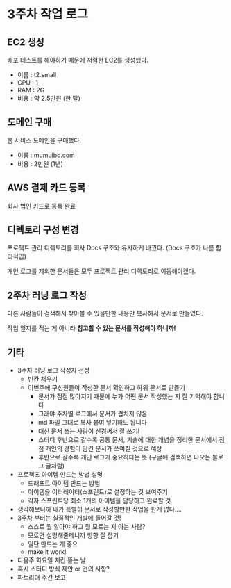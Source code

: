 # 3주차 작업 로그

## EC2 생성

배포 테스트를 해야하기 때문에 저렴한 EC2를 생성했다.

- 이름 : t2.small
- CPU : 1
- RAM : 2G
- 비용 : 약 2.5만원 (한 달)

## 도메인 구매

웹 서비스 도메인을 구매했다.

- 이름 : mumulbo.com
- 비용 : 2만원 (1년)

## AWS 결제 카드 등록

회사 법인 카드로 등록 완료

## 디렉토리 구성 변경

프로젝트 관리 디렉토리를 회사 Docs 구조와 유사하게 바꿨다. (Docs 구조가 나름 합리적입)

개인 로그를 제외한 문서들은 모두 프로젝트 관리 디렉토리로 이동해야겠다.

## 2주차 러닝 로그 작성

다른 사람들이 검색해서 찾아볼 수 있을만한 내용만 복사해서 문서로 만들었다.

작업 일지를 적는 게 아니라 **참고할 수 있는 문서를 작성해야 하니까!**

## 기타

- 3주차 러닝 로그 작성자 선정
  - 빈칸 채우기
  - 이번주에 구성원들이 작성한 문서 확인하고 하위 문서로 만들기
    - 문서가 점점 많아지기 때문에 누가 어떤 문서 작성했는 지 잘 기억해야 합니다
    - 그래야 주차별 로그에서 문서가 겹치지 않음
    - md 파일 그대로 복사 붙여 넣기해도 됩니다
    - 대신 문서 쓰는 사람이 신경써서 잘 쓰기!
    - 스터디 후반으로 갈수록 공통 문서, 기술에 대한 개념을 정리한 문서에서 점점 개인의 경험이 담긴 문서가 쓰여질 것으로 예상
    - 후반으로 갈수록 개인 로그가 중요하다는 뜻 (구글에 검색하면 나오는 블로그 글처럼)
- 프로젝츠 아이템 만드는 방법 설명
  - 드래프트 아이템 만드는 방법
  - 아이템을 이터레이터(스프린트)로 설정하는 것 보여주기
  - 각자 스프린트당 최소 1개의 아이템을 담당하고 완료할 것 
- 생각해보니까 내가 특별히 문서로 작성할만한 작업을 한게 없다....
- 3주차 부터는 실질적인 개발에 들어갈 것!
  - 스스로 뭘 알아야 하고 뭘 모르는 지 아는 사람?
  - 모르면 설명해줄테니까 방향 잘 잡기
  - 일단 만드는 게 중요
  - make it work!
- 다음주 화요일 치킨 뜯는 날
- 혹시 스터디 방식 제안 or 건의 사항?
- 파트리더 주간 보고